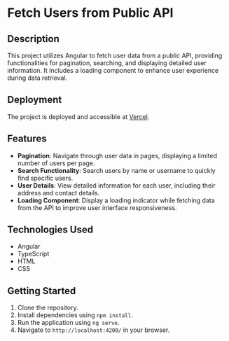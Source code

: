 # Fetch Users from Public API

## Description

This project utilizes Angular to fetch user data from a public API, providing functionalities for pagination, searching, and displaying detailed user information. It includes a loading component to enhance user experience during data retrieval.

## Deployment

The project is deployed and accessible at [Vercel](https://angular-api-fetch-users.vercel.app/users).

## Features

- **Pagination**: Navigate through user data in pages, displaying a limited number of users per page.
- **Search Functionality**: Search users by name or username to quickly find specific users.
- **User Details**: View detailed information for each user, including their address and contact details.
- **Loading Component**: Display a loading indicator while fetching data from the API to improve user interface responsiveness.

## Technologies Used

- Angular
- TypeScript
- HTML
- CSS

## Getting Started

1. Clone the repository.
2. Install dependencies using `npm install`.
3. Run the application using `ng serve`.
4. Navigate to `http://localhost:4200/` in your browser.
